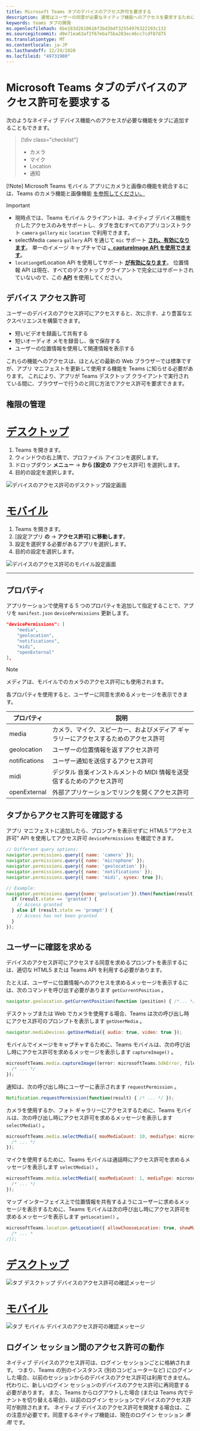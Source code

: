 ```yaml
---
title: Microsoft Teams タブのデバイスのアクセス許可を要求する
description: 通常はユーザーの同意が必要なネイティブ機能へのアクセスを要求するためにアプリ マニフェストを更新する方法
keywords: teams タブの開発
ms.openlocfilehash: 6be183d2610616f3bd3bdf32554976322193c132
ms.sourcegitcommit: d0e71ea63af2f67eba75ba283ec46cc7cdf87d75
ms.translationtype: MT
ms.contentlocale: ja-JP
ms.lasthandoff: 12/24/2020
ms.locfileid: "49731980"
---
```

# <a name="request-device-permissions-for-your-microsoft-teams-tab"></a>Microsoft Teams タブのデバイスのアクセス許可を要求する

次のようなネイティブ デバイス機能へのアクセスが必要な機能をタブに追加することもできます。

> [!div class="checklist"]
>
> * カメラ
> * マイク
> * Location
> * 通知

[!Note] Microsoft Teams モバイル アプリにカメラと画像の機能を統合するには、Teams のカメラ機能と画像機能 [を参照してください。](../../concepts/device-capabilities/mobile-camera-image-permissions.md)

> [!IMPORTANT]
>
> * 現時点では、Teams モバイル クライアントは、ネイティブ デバイス機能を介したアクセスのみをサポートし、タブを含むすべてのアプリコンストラクト `camera` `gallery` `mic` `location` で利用できます。 </br>
> * selectMedia `camera` `gallery` API を通じて `mic` サポート [**され、有効になります**](/javascript/api/@microsoft/teams-js/media?view=msteams-client-js-latest#selectMedia_MediaInputs___error__SdkError__attachments__Media_______void_&preserve-view=true)。 単一のイメージ キャプチャでは [**、captureImage API を使用できます**](/javascript/api/@microsoft/teams-js/microsoftteams?view=msteams-client-js-latest#captureimage--error--sdkerror--files--file-------void-&preserve-view=true)。
> * `location`getLocation API を使用してサポート [**が有効になります**](/javascript/api/@microsoft/teams-js/location?view=msteams-client-js-latest#getLocation_LocationProps___error__SdkError__location__Location_____void_&preserve-view=true)。 位置情報 API は現在、すべてのデスクトップ クライアントで完全にはサポートされていないので、この [**API**](../../resources/schema/manifest-schema.md#devicepermissions) を使用してください。

## <a name="device-permissions"></a>デバイス アクセス許可

ユーザーのデバイスのアクセス許可にアクセスすると、次に示す、より豊富なエクスペリエンスを構築できます。

* 短いビデオを録画して共有する
* 短いオーディオ メモを録音し、後で保存する
* ユーザーの位置情報を使用して関連情報を表示する

これらの機能へのアクセスは、ほとんどの最新の Web ブラウザーでは標準ですが、アプリ マニフェストを更新して使用する機能を Teams に知らせる必要があります。 これにより、アプリが Teams デスクトップ クライアントで実行されている間に、ブラウザーで行うのと同じ方法でアクセス許可を要求できます。

## <a name="manage-permissions"></a>権限の管理

# <a name="desktop"></a>[デスクトップ](#tab/desktop)

1. Teams を開きます。
1. ウィンドウの右上隅で、プロファイル アイコンを選択します。
1. ドロップダウン **メニュー**  ->  **から [設定の** アクセス許可] を選択します。
1. 目的の設定を選択します。

![デバイスのアクセス許可のデスクトップ設定画面](../../assets/images/tabs/device-permissions.png)

# <a name="mobile"></a>[モバイル](#tab/mobile)

1. Teams を開きます。
1. [設定アプリ **の**  ->  **アクセス許可] に移動します**。
1. 設定を選択する必要があるアプリを選択します。
1. 目的の設定を選択します。

![デバイスのアクセス許可のモバイル設定画面](../../assets/images/tabs/MobilePermissions.png)

---

## <a name="properties"></a>プロパティ

アプリケーションで使用する 5 つのプロパティを追加して指定することで、アプリを `manifest.json` `devicePermissions` 更新します。

``` json
"devicePermissions": [
    "media",
    "geolocation",
    "notifications",
    "midi",
    "openExternal"
],
```
> [!Note]
>
> メディアは、モバイルでのカメラのアクセス許可にも使用されます。

各プロパティを使用すると、ユーザーに同意を求めるメッセージを表示できます。

| プロパティ      | 説明   |
| --- | --- |
| media         | カメラ、マイク、スピーカー、およびメディア ギャラリーにアクセスするためのアクセス許可 |
| geolocation   | ユーザーの位置情報を返すアクセス許可      |
| notifications | ユーザー通知を送信するアクセス許可      |
| midi          | デジタル 音楽インストルメントの MIDI 情報を送受信するためのアクセス許可   |
| openExternal  | 外部アプリケーションでリンクを開くアクセス許可  |

## <a name="checking-permissions-from-your-tab"></a>タブからアクセス許可を確認する

アプリ マニフェストに追加したら、プロンプトを表示せずに HTML5 "アクセス許可" API を使用してアクセス許可 `devicePermissions` を確認できます。

``` Javascript
// Different query options:
navigator.permissions.query({ name: 'camera' });
navigator.permissions.query({ name: 'microphone' });
navigator.permissions.query({ name: 'geolocation' });
navigator.permissions.query({ name: 'notifications' });
navigator.permissions.query({ name: 'midi', sysex: true });

// Example:
navigator.permissions.query({name:'geolocation'}).then(function(result) {
  if (result.state == 'granted') {
    // Access granted
  } else if (result.state == 'prompt') {
    // Access has not been granted
  }
});
```

## <a name="prompting-the-user"></a>ユーザーに確認を求める

デバイスのアクセス許可にアクセスする同意を求めるプロンプトを表示するには、適切な HTML5 または Teams API を利用する必要があります。 

たとえば、ユーザーに位置情報へのアクセスを求めるメッセージを表示するには、次のコマンドを呼び出す必要があります `getCurrentPosition` 。

```Javascript
navigator.geolocation.getCurrentPosition(function (position) { /*... */ });
```

デスクトップまたは Web でカメラを使用する場合、Teams は次の呼び出し時にアクセス許可のプロンプトを表示します `getUserMedia` 。

```Javascript
navigator.mediaDevices.getUserMedia({ audio: true, video: true });
```

モバイルでイメージをキャプチャするために、Teams モバイルは、次の呼び出し時にアクセス許可を求めるメッセージを表示します `captureImage()` 。

```Javascript
microsoftTeams.media.captureImage((error: microsoftTeams.SdkError, files: microsoftTeams.media.File[]) => {
  /* ... */
});
```

通知は、次の呼び出し時にユーザーに表示されます `requestPermission` 。

```Javascript
Notification.requestPermission(function(result) { /* ... */ });
```

カメラを使用するか、フォト ギャラリーにアクセスするために、Teams モバイルは、次の呼び出し時にアクセス許可を求めるメッセージを表示します `selectMedia()` 。

```JavaScript
microsoftTeams.media.selectMedia({ maxMediaCount: 10, mediaType: microsoftTeams.media.MediaType.Image }, (error: microsoftTeams.SdkError, attachments: microsoftTeams.media.Media[]) => {
  /* ... */
});
```

マイクを使用するために、Teams モバイルは通話時にアクセス許可を求めるメッセージを表示します `selectMedia()` 。

```JavaScript 
microsoftTeams.media.selectMedia({ maxMediaCount: 1, mediaType: microsoftTeams.media.MediaType.Audio }, (error: microsoftTeams.SdkError, attachments: microsoftTeams.media.Media[]) => {
  /* ... */
});
```

マップ インターフェイス上で位置情報を共有するようにユーザーに求めるメッセージを表示するために、Teams モバイルは次の呼び出し時にアクセス許可を求めるメッセージを表示します `getLocation()` 。

```JavaScript 
microsoftTeams.location.getLocation({ allowChooseLocation: true, showMap: true }, (error: microsoftTeams.SdkError, location: microsoftTeams.location.Location) => {
  /* ... *
/});
```

# <a name="desktop"></a>[デスクトップ](#tab/desktop)

![タブ デスクトップ デバイスのアクセス許可の確認メッセージ](~/assets/images/tabs/device-permissions-prompt.png)

# <a name="mobile"></a>[モバイル](#tab/mobile)

![タブ モバイル デバイスのアクセス許可の確認メッセージ](../../assets/images/tabs/MobileLocationPermission.png)


## <a name="permission-behavior-across-login-sessions"></a>ログイン セッション間のアクセス許可の動作

ネイティブ デバイスのアクセス許可は、ログイン セッションごとに格納されます。 つまり、Teams の別のインスタンス (別のコンピューターなど) にログインした場合、以前のセッションからのデバイスのアクセス許可は利用できません。 代わりに、新しいログイン セッションのデバイスのアクセス許可に再同意する必要があります。 また、Teams からログアウトした場合 (または Teams 内でテナントを切り替える場合)、以前のログイン セッションでデバイスのアクセス許可が削除されます。 ネイティブ デバイスのアクセス許可を開発する場合は、この注意が必要です。同意するネイティブ機能は、現在のログイン セッション _専用_ です。
